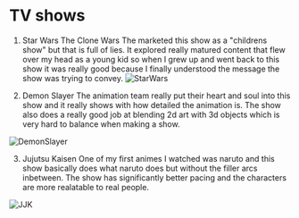 # TV shows

1. Star Wars The Clone Wars
The marketed this show as a "childrens show" but that is full of lies. It explored really matured content that flew over my head
as a young kid so when I grew up and went back to this show it was really good because I finally understood the message 
the show was trying to convey.
![StarWars](https://m.media-amazon.com/images/M/MV5BZWFlNzRmOTItZjY1Ni00ZjZkLTk5MDgtOGFhOTYzNWFhYzhmXkEyXkFqcGdeQXVyMDM2NDM2MQ@@._V1_.jpg)


2. Demon Slayer
The animation team really put their heart and soul into this show and it really shows with how detailed the animation is.
The show also does a really good job at blending 2d art with 3d objects which is very hard to balance when making a show.

![DemonSlayer](https://pbs.twimg.com/media/FAI4Bg5VcAAoMJY.jpg)

3. Jujutsu Kaisen
One of my first animes I watched was naruto and this show basically does what naruto does but without the filler arcs inbetween.
The show has significantly better pacing and the characters are more realatable to real people.

![JJK](https://images-na.ssl-images-amazon.com/images/I/81U9w5zFvwL.jpg)

